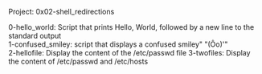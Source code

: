 Project: 0x02-shell_redirections

0-hello_world: Script that prints Hello, World, followed by a new line to the standard output  
1-confused_smiley: script that displays a confused smiley" "(Ôo)'"  
2-hellofile: Display the content of the /etc/passwd file
3-twofiles: Display the content of /etc/passwd and /etc/hosts  
